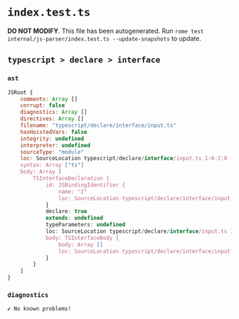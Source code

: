 # `index.test.ts`

**DO NOT MODIFY**. This file has been autogenerated. Run `rome test internal/js-parser/index.test.ts --update-snapshots` to update.

## `typescript > declare > interface`

### `ast`

```javascript
JSRoot {
	comments: Array []
	corrupt: false
	diagnostics: Array []
	directives: Array []
	filename: "typescript/declare/interface/input.ts"
	hasHoistedVars: false
	integrity: undefined
	interpreter: undefined
	sourceType: "module"
	loc: SourceLocation typescript/declare/interface/input.ts 1:0-2:0
	syntax: Array ["ts"]
	body: Array [
		TSInterfaceDeclaration {
			id: JSBindingIdentifier {
				name: "I"
				loc: SourceLocation typescript/declare/interface/input.ts 1:18-1:19 (I)
			}
			declare: true
			extends: undefined
			typeParameters: undefined
			loc: SourceLocation typescript/declare/interface/input.ts 1:0-1:22
			body: TSInterfaceBody {
				body: Array []
				loc: SourceLocation typescript/declare/interface/input.ts 1:20-1:22
			}
		}
	]
}
```

### `diagnostics`

```
✔ No known problems!

```
